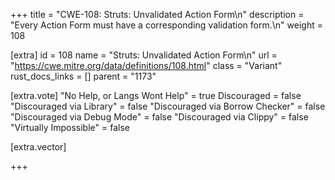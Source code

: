+++
title = "CWE-108: Struts: Unvalidated Action Form\n"
description = "Every Action Form must have a corresponding validation form.\n"
weight = 108

[extra]
id = 108
name = "Struts: Unvalidated Action Form\n"
url = "https://cwe.mitre.org/data/definitions/108.html"
class = "Variant"
rust_docs_links = []
parent = "1173"

[extra.vote]
"No Help, or Langs Wont Help" = true
Discouraged = false
"Discouraged via Library" = false
"Discouraged via Borrow Checker" = false
"Discouraged via Debug Mode" = false
"Discouraged via Clippy" = false
"Virtually Impossible" = false

[extra.vector]

+++